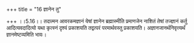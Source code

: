 +++
title = "16 ज्ञानेन तु"

+++
।।5.16।। तदात्मन आवरकमज्ञानं येषां ज्ञानेन ब्रह्मास्मीति प्रमाणजेन नाशितं
तेषां तज्ज्ञानं कर्तु आदित्यवदादित्यो यथा कृत्स्नं दृश्यं प्रकाशयति
तद्वत्परं परमार्थवस्तु प्रकाशयति। अज्ञानजानर्थनिवृत्त्यर्थं
ज्ञानमेष्टव्यमिति भावः।
